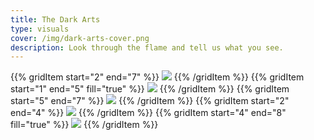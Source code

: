```yaml
---
title: The Dark Arts
type: visuals
cover: /img/dark-arts-cover.png
description: Look through the flame and tell us what you see.
---
```


{{% gridItem start="2" end="7" %}}
![](/img/dark-arts/dark-arts-11.png)
{{% /gridItem %}}
{{% gridItem start="1" end="5" fill="true" %}}
![](/img/dark-arts/dark-arts-16.png)
{{% /gridItem %}}
{{% gridItem start="5" end="7" %}}
![](/img/dark-arts/dark-arts-4.png)
{{% /gridItem %}}
{{% gridItem start="2" end="4" %}}
![](/img/dark-arts/dark-arts-2.png)
{{% /gridItem %}}
{{% gridItem start="4" end="8" fill="true" %}}
![](/img/dark-arts/dark-arts-12.png)
{{% /gridItem %}}
